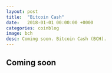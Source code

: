 ```yaml
---
layout: post
title:  "Bitcoin Cash"
date:   2018-01-01 00:00:00 +0000
categories: coinblog
image: bch
desc: Coming soon. Bitcoin Cash (BCH).
---
```

<h2>Coming soon</h2>

<!--

Website: <a href="https://bitcoincash.org">https://bitcoincash.org</a><br>
Whitepaper: <a href="https://bitcoin.org/bitcoin.pdf">https://bitcoin.org/bitcoin.pdf</a>

<h2>Mission</h2>
To allow peer-to-peer online payments without a trusted third-party by forming a decentralized network of miners, incentivized to maintain an honest chain of transaction blocks.

<h2>Overview</h2>
Genesis block: January 2009<br>
Fork Date: August 1st 2017<br>
First Block: #478559
Block explorer: <a href="https://blockdozer.com">https://blockdozer.com</a><br>
Supply limit: 21,000,000 BCH<br>
Issuance: Block reward<br>
Block confirmation: Proof-of-work<br>
Mining algorithm: SHA-256<br>
Block size: 8mb<br>

<h2>Summary</h2>
Bitcoin is an electronic cash system. Users create wallets to store bitcoins, which can be sent other wallets by broadcasting a transaction to the Bitcoin network. The Bitcoin network is a group of computers that receive these transactions and put them into a block. Each computer performs mathematical calculations in order to solve the block's hash, thereby confirming the transactions within the block. This activity is called mining because when a computer solves the hash, it receives bitcoin as a reward. All other computers in the network will verify that the completed hash is correct, add the block to their copy of the blockchain, and start working on the next block. Over time, these blocks form a chain of transactions and acts as a public ledger to keep track of all bitcoins in the system. The remainder of this post will explain each of these elements in greater detail and accuracy.

<b>Wallets</b> are comprised of a public address and a private key. A private key is a 256-bit number that follows the cryptographic algorithm. This key is used to produce a signature, allowing you to sign for transactions and spend bitcoins stored on the wallet. Wallets can be set up to require multiple signatures. A public address is derived from the private key by applying a series of hashes to it. This process means the reverse (generating the private key from a public address) is practically impossible to perform. A public address is similar to an e-mail address. Other users will use your public address to send bitcoins to you.

<b>Transactions</b> transfer ownership of bitcoins between wallets. The data contained in a transaction helps verify and determine the movement of bitcoins. A transaction's input data verifies that bitcoins are available to be spent by referencing the output data of a previous transaction. The input data is basically saying, 'this is where the bitcoins came from and is available to be spent'. Input data also includes a signature from the wallet holder to verify that the user has access to these bitcoins. The output data takes the verified bitcoins and sends it to a new wallet address. When a transaction is broadcasted to the Bitcoin network, it gets added to a block. An optional transaction fee may be added to the transaction to incentivize the network to increase its priority.

<b>Blocks</b> contain transactions and a hash of the previous block's data. Computers in the Bitcoin network perform an extremely complicated mathematical problem to solve this hash. The difficulty of the hash is automatically adjusted to ensure new blocks are added every 10 minutes. Once the problem is solved, all other computers in the network can easily verify the solution, accept the block, and begin working on the next block. Connecting each subsequent block with a hash of the previous block ensures a chronological continuity of blocks called a blockchain. The blockchain records a complete and practically irreversible history of all Bitcoin transactions since the first block.

<b>Full nodes</b> are computers in the Bitcoin network that perform the calculations necessary to solve a block's hash and confirm transactions onto the blockchain. This activity is called mining because a reward is given to the full node for performing this work. The reward is comprised of a predetermined amount of bitcoins as well as any transaction fees included in the block. Full nodes also save a full copy of the blockchain.

<h2>Current Developments Regarding Scalability</h2>

The current block-size of 1mb can only fit a limited number of transactions at a time. Once a block is filled, subsequent transactions will have to wait for the next block. As more and more transactions pile up, confirmation times increase. Additionally, transaction fees that determine the priority of transactions also increase. This leads to slow and expensive transactions. Increasing the block-size in order to include more transactions per block would increase the overall size of the blockchain and has been deemed by the developers to be an unsustainable method of scaling. Two developments introduced to solve this problem are <b>Segregated Witness</b> and the <b>Lightning Network</b>.

-->
